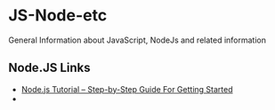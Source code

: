 # JS-Node-etc
General Information about JavaScript, NodeJs and related information

## Node.JS Links
- [Node.js Tutorial – Step-by-Step Guide For Getting Started](https://www.airpair.com/javascript/node-js-tutorial)
- 
